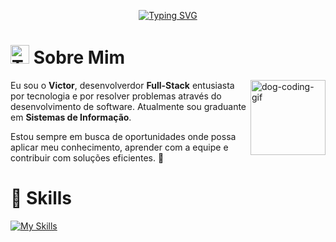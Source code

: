 <!-- Banner de boas vindas -->
<p align="center">
  <a href="https://github.com/Vict0Rocha">
    <img src="https://readme-typing-svg.demolab.com?font=Fira+Code&weight=200&size=25&pause=1500&color=2F9FFC&width=435&lines=Ol%C3%A1%2C+me+chamo+Victor+Hugo...;Seja+bem-vindo+ao+meu+perfil" alt="Typing SVG" />
  </a>
</p>

<!-- Sobre mim -->
# <img src="https://raw.githubusercontent.com/Tarikul-Islam-Anik/Telegram-Animated-Emojis/main/People/Technologist.webp" alt="Technologist" width="30" />  Sobre Mim

<img align="right" alt="dog-coding-gif" src="https://media1.giphy.com/media/v1.Y2lkPTc5MGI3NjExc2d5bWR2cmx0ODgyeWFxdmZwOXd0ZjRlOG45MmdhOTNycTY5eGNpayZlcD12MV9pbnRlcm5hbF9naWZfYnlfaWQmY3Q9Zw/EZr27ZbJwmjE9PGyLN/giphy.gif" width="120" />

Eu sou o **Victor**, desenvolverdor **Full-Stack** entusiasta por tecnologia e por resolver problemas através do desenvolvimento de software. Atualmente sou graduante em **Sistemas de Informação**.

Estou sempre em busca de oportunidades onde possa aplicar meu conhecimento, aprender com a equipe e contribuir com soluções eficientes. 🚀
                                                                   
# 🧠 Skills 

[![My Skills](https://skillicons.dev/icons?i=html,css,python,django,mysql,git)](https://skillicons.dev)         
